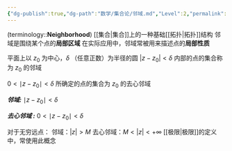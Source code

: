 ```yaml
---
{"dg-publish":true,"dg-path":"数学/集合论/邻域.md","Level":2,"permalink":"/数学/集合论/邻域/","dgPassFrontmatter":true,"noteIcon":"","created":"2024-05-21T15:20:28.739+08:00","updated":"2024-09-17T14:26:03.159+08:00"}
---
```


(terminology::**Neighborhood**)
[[集合\|集合]]上的一种基础[[拓扑\|拓扑]]结构
邻域是围绕某个点的**局部区域**
在实际应用中，邻域常被用来描述点的**局部性质**

平面上以 $z_{0}$ 为中心，$\delta$ （任意正数）为半径的圆
$|z-z_{0}|<\delta$ 内部的点的集合称为 $z_{0}$ 的邻域

$0<\mid z-z_{0} \mid<\delta$ 所确定的点的集合为 $z_{0}$ 的去心邻域

***邻域:***
$\mid z-z_{0}\mid<\delta$  

***去心邻域 :***
$0<\mid z-z_{0} \mid<\delta$   

对于无穷远点：
邻域：$|z|>M$
去心邻域：$M<|z|<+\infty$
[[极限\|极限]]的定义中，常使用此概念

